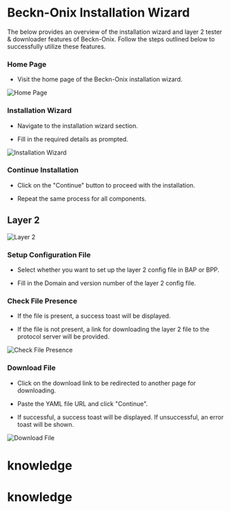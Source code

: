 # Beckn-Onix Installation Wizard



The below provides an overview of the installation wizard and layer 2 tester & downloader features of Beckn-Onix. Follow the steps outlined below to successfully utilize these features.



### Home Page

- Visit the home page of the Beckn-Onix installation wizard.



![Home Page](https://github.com/beckn/beckn-onix/assets/85678545/e8674a29-b6e2-4fb2-a5ad-c76166bf1174)



### Installation Wizard

- Navigate to the installation wizard section.

- Fill in the required details as prompted.



![Installation Wizard](https://github.com/beckn/beckn-onix/assets/85678545/e9cec587-299f-4793-9045-c7c01551ad51)



### Continue Installation

- Click on the "Continue" button to proceed with the installation.

- Repeat the same process for all components.



## Layer 2



![Layer 2](https://github.com/beckn/beckn-onix/assets/85678545/32978858-5303-43b2-b0b5-517ee98ec6c3)



### Setup Configuration File

- Select whether you want to set up the layer 2 config file in BAP or BPP.

- Fill in the Domain and version number of the layer 2 config file.



### Check File Presence

- If the file is present, a success toast will be displayed.

- If the file is not present, a link for downloading the layer 2 file to the protocol server will be provided.



![Check File Presence](https://github.com/beckn/beckn-onix/assets/85678545/31aaf210-9fef-4c33-b651-7231cd900f0a)



### Download File

- Click on the download link to be redirected to another page for downloading.

- Paste the YAML file URL and click "Continue".

- If successful, a success toast will be displayed. If unsuccessful, an error toast will be shown.



![Download File](https://github.com/beckn/beckn-onix/assets/85678545/0dd9d456-66ca-4e2a-abc1-ba8dd98719c1)
# knowledge
# knowledge
